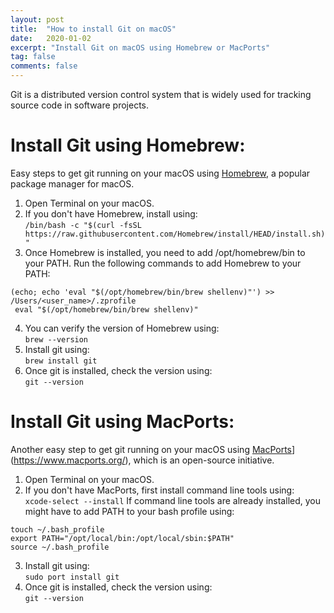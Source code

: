 ```yaml
---
layout: post
title:  "How to install Git on macOS"
date:   2020-01-02
excerpt: "Install Git on macOS using Homebrew or MacPorts"
tag: false 
comments: false
---
```


Git is a distributed version control system that is widely used for tracking source code in software projects.

# Install Git using Homebrew:

Easy steps to get git running on your macOS using [Homebrew](https://brew.sh/), a popular package manager for macOS.

1. Open Terminal on your macOS.
2. If you don't have Homebrew, install using:  
`/bin/bash -c "$(curl -fsSL https://raw.githubusercontent.com/Homebrew/install/HEAD/install.sh)"`
3. Once Homebrew is installed, you need to add /opt/homebrew/bin to your PATH. Run the following commands to add Homebrew to your PATH:  
```
(echo; echo 'eval "$(/opt/homebrew/bin/brew shellenv)"') >> /Users/<user_name>/.zprofile
 eval "$(/opt/homebrew/bin/brew shellenv)"
 ```
4. You can verify the version of Homebrew using:  
`brew --version`
5. Install git using:  
`brew install git`
6. Once git is installed, check the version using:  
`git --version`

# Install Git using MacPorts:
Another easy step to get git running on your macOS using [MacPorts](https://www.macports.org/)](https://www.macports.org/), which is an open-source initiative. 

1. Open Terminal on your macOS.
2. If you don't have MacPorts, first install command line tools using:  
`xcode-select --install`
If command line tools are already installed, you might have to add PATH to your bash profile using:  
```
touch ~/.bash_profile
export PATH="/opt/local/bin:/opt/local/sbin:$PATH"
source ~/.bash_profile
```
3. Install git using:  
`sudo port install git`
6. Once git is installed, check the version using:  
`git --version`


